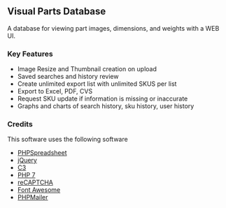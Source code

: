 ## Visual Parts Database

A database for viewing part images, dimensions, and weights with a WEB UI.

### Key Features

* Image Resize and Thumbnail creation on upload
* Saved searches and history review
* Create unlimited export list with unlimited SKUS per list
* Export to Excel, PDF, CVS
* Request SKU update if information is missing or inaccurate
* Graphs and charts of search history, sku history, user history

### Credits

This software uses the following software

* [PHPSpreadsheet](https://github.com/PHPOffice/PhpSpreadsheet)  
* [jQuery](https://jquery.com/)
* [C3](https://c3js.org/)
* [PHP 7](http://php.net/)
* [reCAPTCHA](https://developers.google.com/recaptcha/)
* [Font Awesome](https://fontawesome.com/)
* [PHPMailer](https://github.com/PHPMailer/PHPMailer)
